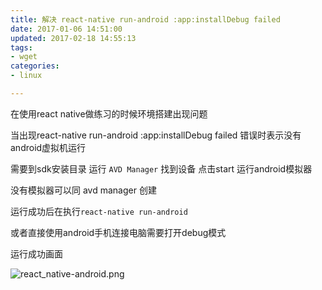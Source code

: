```yaml
---
title: 解决 react-native run-android :app:installDebug failed
date: 2017-01-06 14:51:00
updated: 2017-02-18 14:55:13
tags: 
- wget
categories: 
- linux

---
```

在使用react native做练习的时候环境搭建出现问题

当出现react-native run-android :app:installDebug failed 错误时表示没有android虚拟机运行

需要到sdk安装目录 运行 `AVD Manager` 找到设备 点击start 运行android模拟器

没有模拟器可以同 avd manager 创建

运行成功后在执行`react-native run-android`

或者直接使用android手机连接电脑需要打开debug模式


<!--more-->


运行成功画面

![react_native-android.png][1]


  [1]: https://imgs.gnux.cn/usr/uploads/2017/02/152825705.png